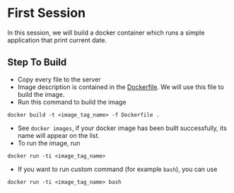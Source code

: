 # First Session
In this session, we will build a docker container which runs a simple application that print current date.

## Step To Build
- Copy every file to the server
- Image description is contained in the [Dockerfile](Dockerfile). We will use this file to build the image.
- Run this command to build the image
```
docker build -t <image_tag_name> -f Dockerfile .
```
- See `docker images`, if your docker image has been built successfully, its name will appear on the list.
- To run the image, run
```
docker run -ti <image_tag_name>
```
- If you want to run custom command (for example `bash`), you can use
```
docker run -ti <image_tag_name> bash
```